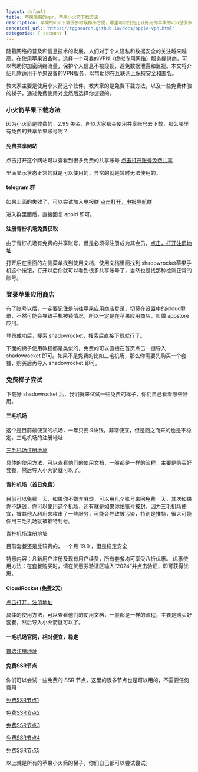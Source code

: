 ```yaml
---
layout: default
title: 苹果能用的vpn，苹果小火箭下载方法
description: 苹果的vpn下载很多时候都不方便，哪里可以找到比较好用的苹果的vpn是很多人的疑问，这里推荐大家比较好的方法，有些甚至不需要任何费用。
canonical_url: 'https://tggsearch.github.io/docs/apple-vpn.html'
categories: [ account ]
---
```

随着网络的普及和信息技术的发展，人们对于个人隐私和数据安全的关注越来越高。在使用苹果设备时，选择一个可靠的VPN（虚拟专用网络）服务提供商，可以帮助你加密网络流量，保护个人信息不被窥视，避免数据泄露和监视。本文将介绍几款适用于苹果设备的VPN服务，以帮助你在互联网上保持安全和匿名。

教大家主要是使用小火箭这个软件，教大家的是免费下载方法，以及一些免费体验的梯子，通过免费使用对比然后选择你想要的。

### 小火箭苹果下载方法
因为小火箭是收费的，2.99 美金，所以大家都会使用共享账号去下载，那么哪里有免费的共享苹果账号呢？

#### 免费共享网站
点击打开这个网站可以查看到很多免费的共享账号 [点击打开账号免费共享](./302.html?target=https://hitun.laogou.cx/s/8401eee658b6557f15faa2b27fb2ca4e)

里面显示状态正常的就是可以使用的，异常的就是暂时无法使用的。

#### telegram 群
如果上面的失效了，可以尝试加入电报群 [点击打开，电报导航群](./302.html?target=https://t.me/awuawua)

进入群里面后，直接回复 appid 即可。

#### 注册青柠机场免费获取
由于青柠机场有免费的共享账号，但是必须得注册成为其会员，[点击，打开注册地址](./302.html?target=https://yikeqn.club/#/register?code=UzQHEt2g)

打开后在里面的左侧菜单找到使用文档，使用文档里面找到 shadowrocket苹果手机这个按钮，打开以后你就可以看到很多共享账号了，当然也是找那种检测正常的账号。

### 登录苹果应用商店
有了账号以后，一定要记住是前往苹果应用商店登录，切莫在设置中的icloud登录，不然可能会导致手机被锁情况，所以一定是在苹果应用商店，叫做 appstore 应用。

登录成功后，搜索 shadowrocket，搜索后直接下载就行了。

下面的梯子使用教程都是类似的，免费的可以直接在首页点击一键导入 shadowrocket 即可。如果不是免费的比如三毛机场，那么你需要先购买一个套餐，购买后再导入 shadowrocket 即可。

### 免费梯子尝试
下载好 shadowrocket 后，我们就来试试一些免费的梯子，你们自己看看哪些好用。

#### 三毛机场
这个是目前最便宜的机场，一年只要 9块钱，非常便宜，但是随之而来的也是不稳定，三毛机场的注册地址

[三毛机场注册地址](https://smjcdh.com/#/register?code=GvzAuYCT)

具体的使用方法，可以查看他们的使用文档，一般都是一样的流程，主要是购买好套餐，然后导入小火箭就可以了。

#### 青柠机场（首日免费）
目前可以免费一天，如果你不嫌弃麻烦，可以用几个账号来回免费一天，其次如果你不缺钱，你可以使用这个机场，还有就是如果你怕账号被封，因为三毛机场便宜，被其他人利用来攻击了一些服务，可能会导致被污染，特别是推特，很大可能你用三毛机场就被推特封号。

[青柠机场注册地址](https://yikeqn.club/#/register?code=UzQHEt2g)

目前套餐还是比较贵的，一个月 19.9 ，但是稳定安全

特惠内容：凡新用户注册及现有用户续费，所有套餐均可享受八折优惠。
优惠使用方法：在套餐购买时，请在优惠券验证区输入“2024”并点击验证，即可获得优惠。

#### CloudRocket (免费2天)
[点击打开，注册地址](./302.html?target=https://cr123.us/?code=FVwFJgPD)

具体的使用方法，可以查看他们的使用文档，一般都是一样的流程，主要是购买好套餐，然后导入小火箭就可以了。

#### 一毛机场官网，相对便宜，稳定
[首选注册地址](https://xn--4gq62f52gdss.club/#/register?code=Dx0OVHZg)

#### 免费SSR节点
你们可以尝试一些免费的 SSR 节点，这里的很多节点也是可以用的，不需要任何费用

[免费SSR节点1](./302.html?target=https://lncn.org/)

[免费SSR节点2](./302.html?target=https://github.com/Alvin9999/new-pac/wiki/ss%E5%85%8D%E8%B4%B9%E8%B4%A6%E5%8F%B7)

[免费SSR节点3](./302.html?target=https://freefq.com/free-ssr/)

[免费SSR节点4](./302.html?target=https://v2cross.com/archives/1884)

[免费SSR节点5](./302.html?target=https://ssr.bettershop.club/daily-ssr-node.html)

以上就是所有的苹果小火箭的梯子，你们自己都可以尝试尝试。